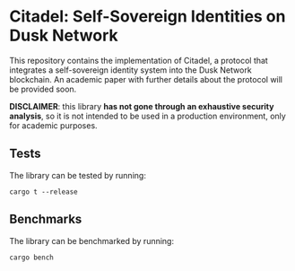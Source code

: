 # Citadel: Self-Sovereign Identities on Dusk Network

This repository contains the implementation of Citadel, a protocol that integrates a self-sovereign identity system into the Dusk Network blockchain. An academic paper with further details about the protocol will be provided soon.

**DISCLAIMER**: this library **has not gone through an exhaustive security analysis**, so it is not intended to be used in a production environment, only for academic purposes.

## Tests

The library can be tested by running:

```
cargo t --release
```

## Benchmarks

The library can be benchmarked by running:

```
cargo bench
```
